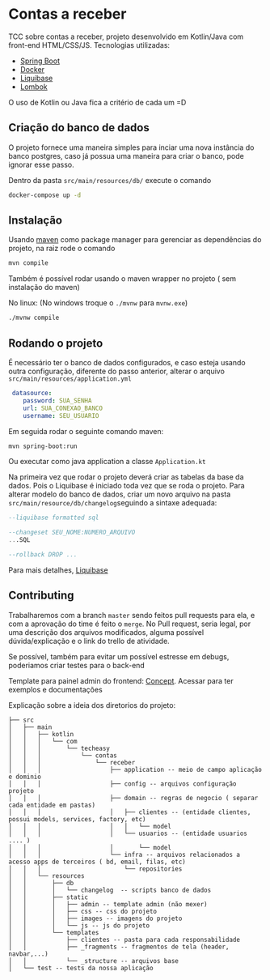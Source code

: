 # Contas a receber

TCC sobre contas a receber, projeto desenvolvido em Kotlin/Java com front-end HTML/CSS/JS.
Tecnologias utilizadas: 
 - [Spring Boot](https://blog.algaworks.com/spring-boot/)
 - [Docker](https://www.docker.com/)
 - [Liquibase](https://www.baeldung.com/liquibase-refactor-schema-of-java-app)
 - [Lombok](https://projectlombok.org/)
 
O uso de Kotlin ou Java fica a critério de cada um =D

## Criação do banco de dados
O projeto fornece uma maneira simples para inciar uma nova instância do banco postgres, caso já possua uma maneira para criar o banco, pode ignorar esse passo.

Dentro da pasta ```src/main/resources/db/``` execute o comando

```bash
docker-compose up -d
```

## Instalação

Usando [maven](https://maven.apache.org/install.html) como package manager para gerenciar as dependências do projeto, na raiz rode o comando

```bash
mvn compile
```

Também é possível rodar usando o maven wrapper no projeto ( sem instalação do maven)

No linux: (No windows troque o `./mvnw` para `mvnw.exe`)
```bash
./mvnw compile
```

## Rodando o projeto
É necessário ter o banco de dados configurados, e caso esteja usando outra configuração, diferente do passo anterior, alterar o arquivo ```src/main/resources/application.yml``` 


```yml
 datasource:
    password: SUA_SENHA
    url: SUA_CONEXAO_BANCO
    username: SEU_USUARIO
```
Em seguida rodar o seguinte comando maven: 
```bash
mvn spring-boot:run
```
Ou executar como java application a classe `Application.kt`

Na primeira vez que rodar o projeto deverá criar as tabelas da base da dados. 
Pois o Liquibase é iniciado toda vez que se roda o projeto. 
Para alterar modelo do banco de dados, criar um novo arquivo na pasta `src/main/resource/db/changelog`seguindo a sintaxe adequada:

```sql
--liquibase formatted sql

--changeset SEU_NOME:NUMERO_ARQUIVO
...SQL

--rollback DROP ...
```
Para mais detalhes, [Liquibase](https://www.liquibase.org/documentation/sql_format.html)

## Contributing
Trabalharemos com a branch `master` sendo feitos pull requests para ela, e com a aprovação do time é feito o `merge`.
No Pull request, seria legal, por uma descrição dos arquivos modificados, alguma possível dúvida/explicação e o link do trello de atividade.

Se possível, também para evitar um possível estresse em debugs, poderiamos criar testes para o back-end

Template para painel admin do frontend: [Concept](https://github.com/puikinsh/concept). Acessar para ter exemplos e documentações


Explicação sobre a ideia dos diretorios do projeto: 
```<pre>
├── src
│   ├── main
│   │   ├── kotlin
│   │   │   └── com
│   │   │       └── techeasy
│   │   │           └── contas
│   │   │               └── receber
│   │   │                   ├── application -- meio de campo aplicação e dominio
│   │   │                   ├── config -- arquivos configuração projeto
│   │   │                   ├── domain -- regras de negocio ( separar cada entidade em pastas)
│   │   │                   │   ├── clientes -- (entidade clientes, possui models, services, factory, etc)
│   │   │                   │   │   └── model
│   │   │                   │   └── usuarios -- (entidade usuarios .... )
│   │   │                   │       └── model
│   │   │                   └── infra -- arquivos relacionados a acesso apps de terceiros ( bd, email, filas, etc)
│   │   │                       └── repositories
│   │   └── resources
│   │       ├── db
│   │       │   └── changelog  -- scripts banco de dados
│   │       ├── static
│   │       │   ├── admin -- template admin (não mexer)
│   │       │   ├── css -- css do projeto
│   │       │   ├── images -- imagens do projeto
│   │       │   └── js -- js do projeto
│   │       └── templates
│   │           ├── clientes -- pasta para cada responsabilidade
│   │           ├── _fragments -- fragmentos de tela (header, navbar,...)
│   │           └── _structure -- arquivos base
│   └── test -- tests da nossa aplicação
```

